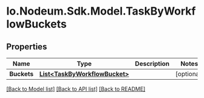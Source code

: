 # Io.Nodeum.Sdk.Model.TaskByWorkflowBuckets
## Properties

Name | Type | Description | Notes
------------ | ------------- | ------------- | -------------
**Buckets** | [**List&lt;TaskByWorkflowBucket&gt;**](TaskByWorkflowBucket.md) |  | [optional] 

[[Back to Model list]](../README.md#documentation-for-models) [[Back to API list]](../README.md#documentation-for-api-endpoints) [[Back to README]](../README.md)

